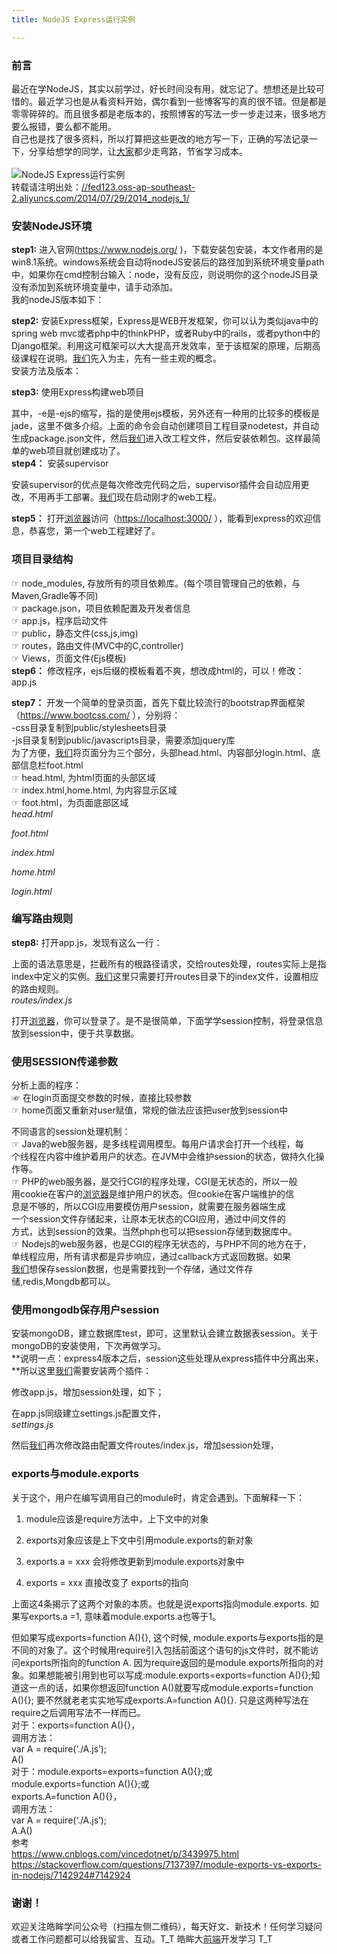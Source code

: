 ```yaml
---
title: NodeJS Express运行实例

---
```

  


### [][1]前言

最近在学NodeJS，其实以前学过，好长时间没有用，就忘记了。想想还是比较可惜的。最近学习也是从看资料开始，偶尔看到一些博客写的真的很不错。但是都是零零碎碎的。而且很多都是老版本的，按照博客的写法一步一步走过来，很多地方要么报错，要么都不能用。  
自己也是找了很多资料，所以打算把这些更改的地方写一下，正确的写法记录一下，分享给想学的同学，让[大家](https://www.w3cdoc.com)都少走弯路，节省学习成本。  
<a></a>  
![NodeJS Express运行实例][2]  
转载请注明出处：<a href="//fed123.oss-ap-southeast-2.aliyuncs.com/2014/07/29/2014_nodejs_1/" target="_blank" rel="external">//fed123.oss-ap-southeast-2.aliyuncs.com/2014/07/29/2014_nodejs_1/</a>

### [][3]安装NodeJS环境

**step1:** 进入官网(<a href="https://www.nodejs.org/" target="_blank" rel="external">https://www.nodejs.org/</a> )，下载安装包安装，本文作者用的是win8.1系统。windows系统会自动将nodeJS安装后的路径加到系统环境变量path中，如果你在cmd控制台输入：node，没有反应，则说明你的这个nodeJS目录没有添加到系统环境变量中，请手动添加。  
我的nodeJS版本如下：

**step2:** 安装Express框架，Express是WEB开发框架，你可以认为类似java中的spring web mvc或者php中的thinkPHP，或者Ruby中的rails，或者python中的Django框架。利用这可框架可以大大提高开发效率，至于该框架的原理，后期高级课程在说明。[我们](https://www.w3cdoc.com)先入为主，先有一些主观的概念。  
安装方法及版本：

**step3:** 使用Express构建web项目

其中，-e是-ejs的缩写，指的是使用ejs模板，另外还有一种用的比较多的模板是jade，这里不做多介绍。上面的命令会自动创建项目工程目录nodetest，并自动生成package.json文件，然后[我们](https://www.w3cdoc.com)进入改工程文件，然后安装依赖包。这样最简单的web项目就创建成功了。  
**step4：** 安装supervisor

安装supervisor的优点是每次修改完代码之后，supervisor插件会自动应用更改，不用再手工部署。[我们](https://www.w3cdoc.com)现在启动刚才的web工程。

**step5：** 打开[浏览器](https://www.w3cdoc.com)访问（<a href="https://localhost:3000/" target="_blank" rel="external">https://localhost:3000/</a> ），能看到express的欢迎信息，恭喜您，第一个web工程建好了。

### [][4]项目目录结构

☞ node_modules, 存放所有的项目依赖库。(每个项目管理自己的依赖，与Maven,Gradle等不同)  
☞ package.json，项目依赖配置及开发者信息  
☞ app.js，程序启动文件  
☞ public，静态文件(css,js,img)  
☞ routes，路由文件(MVC中的C,controller)  
☞ Views，页面文件(Ejs模板)  
**step6：** 修改程序，ejs后缀的模板看着不爽，想改成html的，可以！修改：app.js

**step7：** 开发一个简单的登录页面，首先下载比较流行的bootstrap界面框架（<a href="https://www.bootcss.com/" target="_blank" rel="external">https://www.bootcss.com/</a> ），分别将：  
-css目录复制到public/stylesheets目录  
-js目录复制到public/javascripts目录，需要添加jquery库  
为了方便，[我们](https://www.w3cdoc.com)将页面分为三个部分，头部head.html、内容部分login.html、底部信息栏foot.html  
☞ head.html, 为html页面的头部区域  
☞ index.html,home.html, 为内容显示区域  
☞ foot.html，为页面底部区域  
_head.html_

_foot.html_

_index.html_

_home.html_

_login.html_

### [][5]编写路由规则

**step8:** 打开app.js，发现有这么一行：

上面的语法意思是，拦截所有的根路径请求，交给routes处理，routes实际上是指index中定义的实例。[我们](https://www.w3cdoc.com)这里只需要打开routes目录下的index文件，设置相应的路由规则。  
_routes/index.js_

打开[浏览器](https://www.w3cdoc.com)，你可以登录了。是不是很简单，下面学学session控制，将登录信息放到session中，便于共享数据。

### [][6]使用SESSION传递参数

分析上面的程序：  
☞ 在login页面提交参数的时候，直接比较参数  
☞ home页面又重新对user赋值，常规的做法应该把user放到session中

不同语言的session处理机制：  
☞ Java的web服务器，是多线程调用模型。每用户请求会打开一个线程，每  
个线程在内容中维护着用户的状态。在JVM中会维护session的状态，做持久化操作等。  
☞ PHP的web服务器，是交行CGI的程序处理，CGI是无状态的，所以一般  
用cookie在客户的[浏览器](https://www.w3cdoc.com)是维护用户的状态。但cookie在客户端维护的信  
息是不够的，所以CGI应用要模仿用户session，就需要在服务器端生成  
一个session文件存储起来，让原本无状态的CGI应用，通过中间文件的  
方式，达到session的效果。当然phph也可以把session存储到数据库中。  
☞ Nodejs的web服务器，也是CGI的程序无状态的，与PHP不同的地方在于，  
单线程应用，所有请求都是异步响应，通过callback方式返回数据。如果  
[我们](https://www.w3cdoc.com)想保存session数据，也是需要找到一个存储，通过文件存  
储,redis,Mongdb都可以。

### [][7]使用mongodb保存用户session

安装mongoDB，建立数据库test，即可，这里默认会建立数据表session。关于mongoDB的安装使用，下次再做学习。  
**说明一点：express4版本之后，session这些处理从express插件中分离出来，**所以这里[我们](https://www.w3cdoc.com)需要安装两个插件：

修改app.js，增加session处理，如下；

在app.js同级建立settings.js配置文件，  
_settings.js_

然后[我们](https://www.w3cdoc.com)再次修改路由配置文件routes/index.js，增加session处理，

### [][8]exports与module.exports

关于这个，用户在编写调用自己的module时，肯定会遇到。下面解释一下：

  1. module应该是require方法中，上下文中的对象

  2. exports对象应该是上下文中引用module.exports的新对象

  3. exports.a = xxx 会将修改更新到module.exports对象中

  4. exports = xxx 直接改变了 exports的指向

上面这4条揭示了这两个对象的本质。也就是说exports指向module.exports. 如果写exports.a =1, 意味着module.exports.a也等于1。

但如果写成exports=function A(){}, 这个时候, module.exports与exports指的是不同的对象了。这个时候用require引入包括前面这个语句的js文件时，就不能访问exports所指向的function A. 因为require返回的是module.exports所指向的对象。如果想能被引用到也可以写成:module.exports=exports=function A(){};知道这一点的话，如果你想返回function A()就要写成module.exports=function A(){}; 要不然就老老实实地写成exports.A=function A(){}. 只是这两种写法在require之后调用写法不一样而已。  
对于：exports=function A(){}，  
调用方法：  
var A = require(‘./A.js’);  
A()  
对于：module.exports=exports=function A(){};或  
module.exports=function A(){};或  
exports.A=function A(){}，  
调用方法：  
var A = require(‘./A.js’);  
A.A()  
参考  
<a href="https://www.cnblogs.com/vincedotnet/p/3439975.html" target="_blank" rel="external">https://www.cnblogs.com/vincedotnet/p/3439975.html</a>  
<a href="https://stackoverflow.com/questions/7137397/module-exports-vs-exports-in-nodejs/7142924#7142924" target="_blank" rel="external">https://stackoverflow.com/questions/7137397/module-exports-vs-exports-in-nodejs/7142924#7142924</a>

### [][9]谢谢！

欢迎关注皓眸学问公众号（扫描左侧二维码），每天好文、新技术！任何学习疑问或者工作问题都可以给我留言、互动。T\_T 皓眸大[前端](https://www.w3cdoc.com)开发学习 T\_T

 [1]: //fed123.oss-ap-southeast-2.aliyuncs.com/2014/07/29/2014_nodejs_1/#前言 "前言"
 [2]: //fed123.oss-ap-southeast-2.aliyuncs.com/wp-content/uploads/2017/08/npm.jpg
 [3]: //fed123.oss-ap-southeast-2.aliyuncs.com/2014/07/29/2014_nodejs_1/#安装NodeJS环境 "安装NodeJS环境"
 [4]: //fed123.oss-ap-southeast-2.aliyuncs.com/2014/07/29/2014_nodejs_1/#项目目录结构 "项目目录结构"
 [5]: //fed123.oss-ap-southeast-2.aliyuncs.com/2014/07/29/2014_nodejs_1/#编写路由规则 "编写路由规则"
 [6]: //fed123.oss-ap-southeast-2.aliyuncs.com/2014/07/29/2014_nodejs_1/#使用SESSION传递参数 "使用SESSION传递参数"
 [7]: //fed123.oss-ap-southeast-2.aliyuncs.com/2014/07/29/2014_nodejs_1/#使用mongodb保存用户session "使用mongodb保存用户session"
 [8]: //fed123.oss-ap-southeast-2.aliyuncs.com/2014/07/29/2014_nodejs_1/#exports与module-exports "exports与module.exports"
 [9]: //fed123.oss-ap-southeast-2.aliyuncs.com/2014/07/29/2014_nodejs_1/#谢谢！ "谢谢！"
